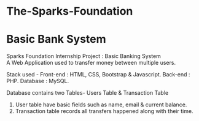 # The-Sparks-Foundation
# Basic Bank System
Sparks Foundation Internship Project : Basic Banking System  
A Web Application used to transfer money between multiple users.

Stack used - 
Front-end : HTML, CSS, Bootstrap & Javascript.
Back-end : PHP.
Database : MySQL.   

Database contains two Tables- Users Table & Transaction Table 
1. User table have basic fields such as name, email & current balance. 
2. Transaction table records all transfers happened along with their time.

